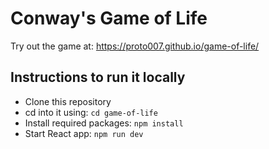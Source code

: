 # Conway's Game of Life
Try out the game at: https://proto007.github.io/game-of-life/
## Instructions to run it locally
- Clone this repository
- cd into it using: `cd game-of-life`
- Install required packages: `npm install`
- Start React app: `npm run dev`
